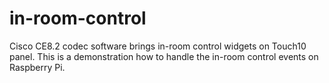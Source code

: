 # in-room-control
Cisco CE8.2 codec software brings in-room control widgets on Touch10 panel. This is a demonstration how to handle the in-room control events on Raspberry Pi.
